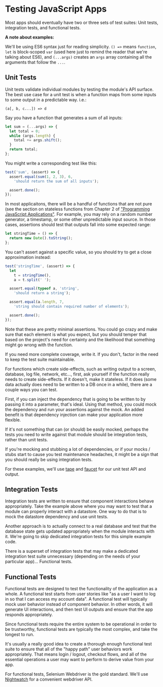 # Testing JavaScript Apps

Most apps should eventually have two or three sets of test suites: Unit tests, integration tests, and functional tests.

**A note about examples:**

We'll be using ES6 syntax just for reading simplicity. `() =>` means `function`, `let` is block-scoped `var` (used here just to remind the reader that we're talking about ES6), and `(...args)` creates an `args` array containing all the arguments that follow the `...`.


## Unit Tests

Unit tests validate individual modules by testing the module's API surface. The best use case for a unit test is when a function maps from some inputs to some output in a predictable way. i.e.:

```
(a[, b, c...]) => d
```

Say you have a function that generates a sum of all inputs:

```js
let sum = (...args) => {
  let total = 0;
  while (args.length) {
    total += args.shift();
  }
  return total;
};
```

You might write a corresponding test like this:

```js
test('sum', (assert) => {
  assert.equal(sum(1, 2, 3), 6,
    'should return the sum of all inputs');

  assert.done();
});
```

In most applicaitons, there will be a handful of functions that are not pure (see the section on stateless functions from Chapter 2 of ["Programming JavaScript Applications"](https://ericelliottjs.com/product/programming-javascript-applications-paper-ebook-bundle/). For example, you may rely on a random number generator, a timestamp, or some other unpredictable input source. In those cases, assertions should test that outputs fall into some expected range:

```js
let stringTime = () => {
  return new Date().toString();
};
```

You can't assert against a specific value, so you should try to get a close approximation instead:

```js
test('stringTime', (assert) => {
  let
    t = stringTime(),
    a = t.split(' ');

  assert.equal(typeof a, 'string',
    'should return a string');

  assert.equal(a.length, 7,
    'string should contain required number of elements');

  assert.done();
});
```

Note that these are pretty minimal assertions. You could go crazy and make sure that each element is what you expect, but you should temper that based on the project's need for certainty and the likelihood that something might go wrong with the function.

If you need more complete coverage, write it. If you don't, factor in the need to keep the test suite maintainable.

For functions which create side-effects, such as writing output to a screen, database, log file, network, etc..., first, ask yourself if the function really needs to create side-effects. If it doesn't, make it stateless. If it does (some data actually does need to be written to a DB once in a while), there are a couple ways you can test.

First, if you can inject the dependency that is going to be written to by passing it into a parameter, that's ideal. Using that method, you could mock the dependency and run your assertions against the mock. An added benefit is that dependency injection can make your application more flexible.

If it's not something that can (or should) be easily mocked, perhaps the tests you need to write against that module should be integration tests, rather than unit tests.

If you're mocking and stubbing a lot of dependencies, or if your mocks / stubs start to cause you test maintenance headaches, it might be a sign that you should really be using integration tests.

For these examples, we'll use [tape](https://github.com/substack/tape) and [faucet](https://github.com/substack/faucet) for our unit test API and output.


## Integration Tests

Integration tests are written to ensure that component interactions behave appropriately. Take the example above where you may want to test that a module can properly interact with a datastore. One way to do that is to mock the datastore dependency and use unit tests.

Another approach is to actually connect to a real database and test that the database state gets updated appropriately when the module interacts with it. We're going to skip dedicated integration tests for this simple example code.

There is a superset of integration tests that may make a dedicated integration test suite unnecessary (depending on the needs of your particular app)... Functional tests.



## Functional Tests

Functional tests are designed to test the functionality of the application as a whole. A functional test starts from user stories like "as a user I want to log in so that I can access my account data". A functional test will typically mock user behavior instead of component behavior. In other words, it will generate UI interactions, and then test UI outputs and ensure that the app responds appropriately.

Since functional tests require the entire system to be operational in order to be trustworthy, functional tests are typically the most complex, and take the longest to run.

It's usually a really good idea to create a thorough enough functional test suite to ensure that all of the "happy path" user behaviors work appropriately. That means login / logout, checkout flows, and all of the essential operations a user may want to perform to derive value from your app.

For functional tests, Selenium Webdriver is the gold standard. We'll use [Nightwatch](http://nightwatchjs.org/) for a convenient webdriver API.
